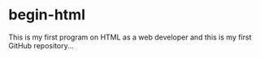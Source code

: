 # begin-html
This is my first program on HTML as a web developer and this is my first GitHub repository...
